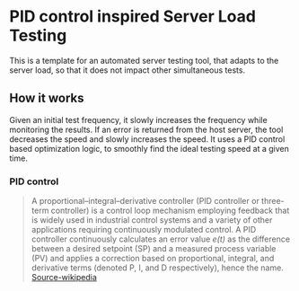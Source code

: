 
# PID control inspired Server Load Testing</h1>
This is a template for an automated server testing tool,
that adapts to the server load, so that it does not impact other simultaneous tests.</h3>


## How it works
Given an initial test frequency, it slowly increases the frequency while monitoring the results.
If an error is returned from the host server, the tool decreases the speed and slowly increases the speed.
It uses a PID control based optimization logic, to smoothly find the ideal testing speed at a given time.

### PID control
>A proportional–integral–derivative controller (PID controller or three-term controller) is a control loop mechanism employing feedback that is widely used in industrial control systems and a variety of other applications requiring continuously modulated control. A PID controller continuously calculates an error value *e(t)* as the difference between a desired setpoint (SP) and a measured process variable (PV) and applies a correction based on proportional, integral, and derivative terms (denoted P, I, and D respectively), hence the name.
> [Source-wikipedia](https://en.wikipedia.org/wiki/PID_controller)
